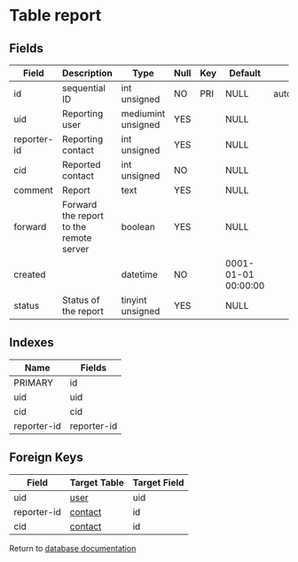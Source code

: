 Table report
===========



Fields
------

| Field       | Description                             | Type               | Null | Key | Default             | Extra          |
| ----------- | --------------------------------------- | ------------------ | ---- | --- | ------------------- | -------------- |
| id          | sequential ID                           | int unsigned       | NO   | PRI | NULL                | auto_increment |
| uid         | Reporting user                          | mediumint unsigned | YES  |     | NULL                |                |
| reporter-id | Reporting contact                       | int unsigned       | YES  |     | NULL                |                |
| cid         | Reported contact                        | int unsigned       | NO   |     | NULL                |                |
| comment     | Report                                  | text               | YES  |     | NULL                |                |
| forward     | Forward the report to the remote server | boolean            | YES  |     | NULL                |                |
| created     |                                         | datetime           | NO   |     | 0001-01-01 00:00:00 |                |
| status      | Status of the report                    | tinyint unsigned   | YES  |     | NULL                |                |

Indexes
------------

| Name        | Fields      |
| ----------- | ----------- |
| PRIMARY     | id          |
| uid         | uid         |
| cid         | cid         |
| reporter-id | reporter-id |

Foreign Keys
------------

| Field | Target Table | Target Field |
|-------|--------------|--------------|
| uid | [user](help/database/db_user) | uid |
| reporter-id | [contact](help/database/db_contact) | id |
| cid | [contact](help/database/db_contact) | id |

Return to [database documentation](help/database)
